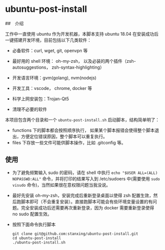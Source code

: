 # ubuntu-post-install

##　介绍

工作中一直使用 ubuntu 作为开发机器，本脚本支持 ubuntu 18.04 在安装成功后一键搭建开发环境，目前包括以下几类软件：

- 必备软件：curl, wget, git, openvpn 等

- 最好用的 shell 环境： oh-my-zsh， 以及必装的两个插件（zsh-autosuggestions， zsh-syntax-highlighting）

- 开发语言环境：gvm(golang), nvm(nodejs) 

- 开发工具：vscode， chrome, docker 等

- 科学上网安装包：Trojan-Qt5

- 清理不必要的软件

本项目包含两个目录和一个 `ubuntu-post-install.sh` 启动脚本，结构简单明了：
- functions 下的脚本都会按照顺序执行， 如果某个脚本报错会使得整个脚本退出，方便定位错误原因，整个脚本可以重复执行。
- files 下存放一些文件可能供脚本操作，比如 .gitconfig 等。

## 使用

- 为了避免频繁输入 sudo 的密码，请在 shell 中执行 `echo "$USER ALL=(ALL) NOPASSWD:ALL"` 命令，并将打印的结果写入到 /etc/sudoers 中(需要使用 `sudo visudo` 命令)，当然如果很在意权限问题当我没说。

- 最好先安装 oh-my-zsh，安装完成后重新登录桌面以使得 zsh 配置生效，然后跑脚本即可（不会重复安装）。直接跑脚本可能会有些环境变量设置的有问题。完全安装成功后还需要再次重新登录，因为 docker 需要重新登录使得 no sudo 配置生效。

- 按照下面命令执行脚本

    ```shell
    git clone git@github.com:stanxing/ubuntu-post-install.git
    cd ubuntu-post-install
    ./ubuntu-post-install.sh
    ```
